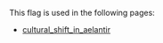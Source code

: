 This flag is used in the following pages:
 - [cultural_shift_in_aelantir](../events/cultural_shift_in_aelantir.md)
